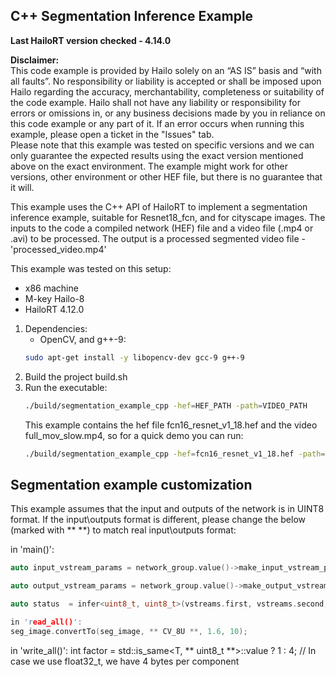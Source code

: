 
C++ Segmentation Inference Example
--------------------------------------------------

**Last HailoRT version checked - 4.14.0**

**Disclaimer:** <br />
This code example is provided by Hailo solely on an “AS IS” basis and “with all faults”. No responsibility or liability is accepted or shall be imposed upon Hailo regarding the accuracy, merchantability, completeness or suitability of the code example. Hailo shall not have any liability or responsibility for errors or omissions in, or any business decisions made by you in reliance on this code example or any part of it. If an error occurs when running this example, please open a ticket in the "Issues" tab.<br />
Please note that this example was tested on specific versions and we can only guarantee the expected results using the exact version mentioned above on the exact environment. The example might work for other versions, other environment or other HEF file, but there is no guarantee that it will.


This example uses the C++ API of HailoRT to implement a segmentation inference example, suitable for Resnet18_fcn, and for cityscape images. 
The inputs to the code a compiled network (HEF) file and
a video file (.mp4 or .avi) to be processed.
The output is a processed segmented video file - 'processed_video.mp4'

This example was tested on this setup:
- x86 machine
- M-key Hailo-8
- HailoRT 4.12.0 


1. Dependencies:
    - OpenCV, and g++-9:
    ``` bash
    sudo apt-get install -y libopencv-dev gcc-9 g++-9
    ```
2. Build the project build.sh
3. Run the executable:
    ``` bash
    ./build/segmentation_example_cpp -hef=HEF_PATH -path=VIDEO_PATH
    ```
    This example contains the hef file fcn16_resnet_v1_18.hef and the video full_mov_slow.mp4, so for a quick demo you can run:
    ``` bash
    ./build/segmentation_example_cpp -hef=fcn16_resnet_v1_18.hef -path=full_mov_slow.mp4
    ```

Segmentation example customization
--------------------------------------------------
This example assumes that the input and outputs of the network is in UINT8 format. 
If the input\outputs format is different, please change the below (marked with ** **) to match real input\outputs format:

in 'main()':
``` cpp
auto input_vstream_params = network_group.value()->make_input_vstream_params(false, ** HAILO_FORMAT_TYPE_UINT8 **,HAILO_DEFAULT_VSTREAM_TIMEOUT_MS, HAILO_DEFAULT_VSTREAM_QUEUE_SIZE);

auto output_vstream_params = network_group.value()->make_output_vstream_params(false, ** HAILO_FORMAT_TYPE_UINT8 **, HAILO_DEFAULT_VSTREAM_TIMEOUT_MS, HAILO_DEFAULT_VSTREAM_QUEUE_SIZE);

auto status  = infer<uint8_t, uint8_t>(vstreams.first, vstreams.second, video_path);
```

``` cpp
in 'read_all()':
seg_image.convertTo(seg_image, ** CV_8U **, 1.6, 10);
```
in 'write_all()':
int factor = std::is_same<T, ** uint8_t **>::value ? 1 : 4;  // In case we use float32_t, we have 4 bytes per component
